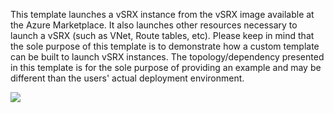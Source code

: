 This template launches a vSRX instance from the vSRX image available at the Azure Marketplace. It also launches other resources necessary to launch a vSRX (such as VNet, Route tables, etc). Please keep in mind that the sole purpose of this template is to demonstrate how a custom template can be built to launch vSRX instances. The topology/dependency presented in this template is for the sole purpose of providing an example and may be different than the users' actual deployment environment.

<a href="https://portal.azure.com/#create/Microsoft.Template/uri/https://raw.githubusercontent.com/azdolinski/deploy-vsrx-to-azure/main/demo01/vSRX/azuredeploy.json" target="_blank">
    <img src="http://azuredeploy.net/deploybutton.png"/>
</a>
